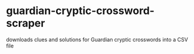 # guardian-cryptic-crossword-scraper
downloads clues and solutions for Guardian cryptic crosswords into a CSV file
